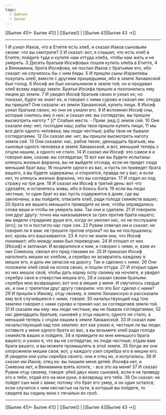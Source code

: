```yaml
---
tags:
  - Библия
  - Бытие
---
```

[[Бытие 41|← Бытие 41]] | [[Бытие]] | [[Бытие 43|Бытие 43 →]]

---
1 И узнал Иаков, что в Египте есть хлеб, и сказал Иаков сыновьям своим: что вы смотрите?
2 И сказал: вот, я слышал, что есть хлеб в Египте; пойдите туда и купите нам оттуда хлеба, чтобы нам жить и не умереть.
3 Десять братьев Иосифовых пошли купить хлеба в Египте,
4 а Вениамина, брата Иосифова, не послал Иаков с братьями его, ибо сказал: не случилось бы с ним беды.
5 И пришли сыны Израилевы покупать хлеб, вместе с другими пришедшими, ибо в земле Ханаанской был голод.
6 Иосиф же был начальником в земле той; он и продавал хлеб всему народу земли. Братья Иосифа пришли и поклонились ему лицем до земли.
7 И увидел Иосиф братьев своих и узнал их; но показал, будто не знает их, и говорил с ними сурово и сказал им: откуда вы пришли? Они сказали: из земли Ханаанской, купить пищи.
8 Иосиф узнал братьев своих, но они не узнали его.
9 И вспомнил Иосиф сны, которые снились ему о них; и сказал им: вы соглядатаи, вы пришли высмотреть наготу * [(* Слабые места. - Прим. ред.)] земли сей.
10 Они сказали ему: нет, господин наш; рабы твои пришли купить пищи;
11 мы все дети одного человека; мы люди честные; рабы твои не бывали соглядатаями.
12 Он сказал им: нет, вы пришли высмотреть наготу земли сей.
13 Они сказали: нас, рабов твоих, двенадцать братьев; мы сыновья одного человека в земле Ханаанской, и вот, меньший теперь с отцом нашим, а одного не стало.
14 И сказал им Иосиф: это самое я и говорил вам, сказав: вы соглядатаи;
15 вот как вы будете испытаны: клянусь жизнью фараона, вы не выйдете отсюда, если не придет сюда меньший брат ваш;
16 пошлите одного из вас, и пусть он приведет брата вашего, а вы будете задержаны; и откроется, правда ли у вас; и если нет, то клянусь жизнью фараона, что вы соглядатаи.
17 И отдал их под стражу на три дня.
18 И сказал им Иосиф в третий день: вот что сделайте, и останетесь живы, ибо я боюсь Бога:
19 если вы люди честные, то один брат из вас пусть содержится в доме, где вы заключены; а вы пойдите, отвезите хлеб, ради голода семейств ваших;
20 брата же вашего меньшого приведите ко мне, чтобы оправдались слова ваши и чтобы не умереть вам. Так они и сделали.
21 И говорили они друг другу: точно мы наказываемся за грех против брата нашего; мы видели страдание души его, когда он умолял нас, но не послушали [его]; за то и постигло нас горе сие.
22 Рувим отвечал им и сказал: не говорил ли я вам: не грешите против отрока? но вы не послушались; вот, кровь его взыскивается.
23 А того не знали они, что Иосиф понимает; ибо между ними был переводчик.
24 И отошел от них [Иосиф] и заплакал. И возвратился к ним, и говорил с ними, и, взяв из них Симеона, связал его пред глазами их.
25 И приказал Иосиф наполнить мешки их хлебом, а серебро их возвратить каждому в мешок его, и дать им запасов на дорогу. Так и сделано с ними.
26 Они положили хлеб свой на ослов своих, и пошли оттуда.
27 И открыл один из них мешок свой, чтобы дать корму ослу своему на ночлеге, и увидел серебро свое в отверстии мешка его,
28 и сказал своим братьям: серебро мое возвращено; вот оно в мешке у меня. И смутилось сердце их, и они с трепетом друг другу говорили: что это Бог сделал с нами?
29 И пришли к Иакову, отцу своему, в землю Ханаанскую и рассказали ему всё случившееся с ними, говоря:
30 начальствующий над тою землею говорил с нами сурово и принял нас за соглядатаев земли той.
31 И сказали мы ему: мы люди честные; мы не бывали соглядатаями;
32 нас двенадцать братьев, сыновей у отца нашего; одного не стало, а меньший теперь с отцом нашим в земле Ханаанской.
33 И сказал нам начальствующий над тою землею: вот как узнаю я, честные ли вы люди: оставьте у меня одного брата из вас, а вы возьмите хлеб ради голода семейств ваших и пойдите,
34 и приведите ко мне меньшого брата вашего; и узнаю я, что вы не соглядатаи, но люди честные; отдам вам брата вашего, и вы можете промышлять в этой земле.
35 Когда же они опорожняли мешки свои, вот, у каждого узел серебра его в мешке его. И увидели они узлы серебра своего, они и отец их, и испугались.
36 И сказал им Иаков, отец их: вы лишили меня детей: Иосифа нет, и Симеона нет, и Вениамина взять хотите, - все это на меня!
37 И сказал Рувим отцу своему, говоря: убей двух моих сыновей, если я не приведу его к тебе; отдай его на мои руки; я возвращу его тебе.
38 Он сказал: не пойдет сын мой с вами; потому что брат его умер, и он один остался; если случится с ним несчастье на пути, в который вы пойдете, то сведете вы седину мою с печалью во гроб.

---
[[Бытие 41|← Бытие 41]] | [[Бытие]] | [[Бытие 43|Бытие 43 →]]
